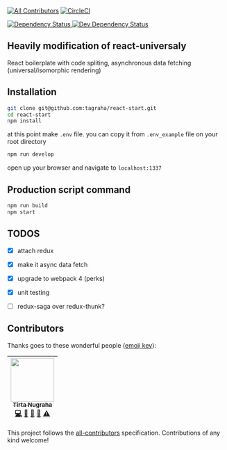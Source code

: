 [![All Contributors](https://img.shields.io/badge/all_contributors-1-orange.svg?style=flat-square)](#contributors)
[![CircleCI](https://circleci.com/gh/tagraha/react-start.svg?style=svg)](https://circleci.com/gh/tagraha/react-start)

<a 
target="_blank"
href="https://david-dm.org/tagraha/react-start">
  <img src="https://david-dm.org/tagraha/react-start.svg" alt="Dependency Status" />
</a>
<a 
target="_blank"
href="https://david-dm.org/tagraha/react-start?type=dev">
  <img src="https://david-dm.org/tagraha/react-start/dev-status.svg" alt="Dev Dependency Status" />
</a>

Heavily modification of react-universaly
----------------------------------------
React boilerplate with code spliting, asynchronous data fetching (universal/isomorphic rendering)

Installation
------------
```bash
git clone git@github.com:tagraha/react-start.git
cd react-start
npm install
```

at this point make `.env` file. you can copy it from `.env_example` file on your root directory

```bash
npm run develop
```

open up your browser and navigate to `localhost:1337`

Production script command
-------------------------
```bash
npm run build
npm start
```

TODOS
-----
- [x] attach redux
- [x] make it async data fetch
- [x] upgrade to webpack 4 (perks)
- [x] unit testing
- [ ] redux-saga over redux-thunk?


## Contributors

Thanks goes to these wonderful people ([emoji key](https://github.com/kentcdodds/all-contributors#emoji-key)):

<!-- ALL-CONTRIBUTORS-LIST:START - Do not remove or modify this section -->
<!-- prettier-ignore -->
| [<img src="https://avatars0.githubusercontent.com/u/3034375?v=4" width="100px;"/><br /><sub><b>Tirta Nugraha</b></sub>](http://www.betotally.com/)<br />[💻](https://github.com/tagraha/react-start/commits?author=tagraha "Code") [📖](https://github.com/tagraha/react-start/commits?author=tagraha "Documentation") [🔌](#plugin-tagraha "Plugin/utility libraries") [👀](#review-tagraha "Reviewed Pull Requests") [⚠️](https://github.com/tagraha/react-start/commits?author=tagraha "Tests") |
| :---: |
<!-- ALL-CONTRIBUTORS-LIST:END -->

This project follows the [all-contributors](https://github.com/kentcdodds/all-contributors) specification. Contributions of any kind welcome!
